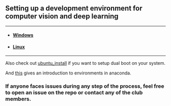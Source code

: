 ## Setting up a development environment for computer vision and deep learning
 
 ---

- #### [Windows](https://github.com/14thApostle/setup/blob/master/windows.md) 

- #### [Linux](https://github.com/14thApostle/setup/blob/master/linux.md)

 ---
Also check out [ubuntu_install](https://github.com/14thApostle/setup/blob/master/ubuntu-install.md) if you want to setup dual boot on your system.

And [this](https://github.com/14thApostle/setup/blob/master/environments.md) gives an introduction to environments in anaconda.

### If anyone faces issues during any step of the process, feel free to open an issue on the repo or contact any of the club members.
